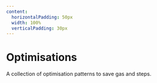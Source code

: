```yaml
---
content:
  horizontalPadding: 50px
  width: 100%
  verticalPadding: 30px
---
```


# Optimisations

A collection of optimisation patterns to save gas and steps.
